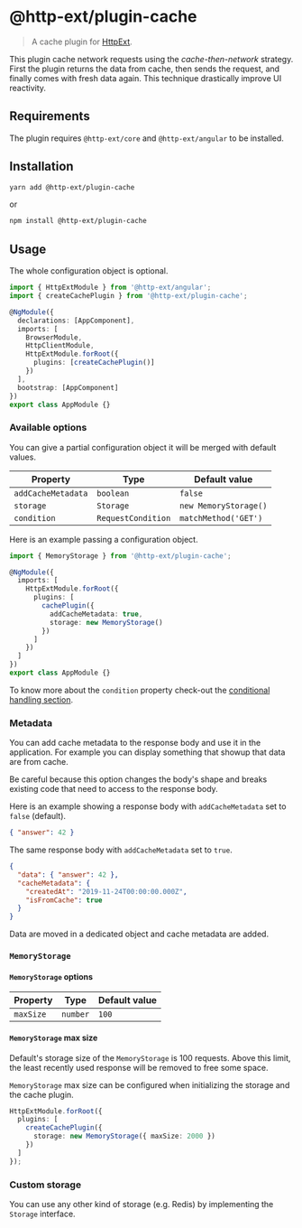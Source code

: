 # @http-ext/plugin-cache

> A cache plugin for [HttpExt](https://github.com/jscutlery/http-ext).

This plugin cache network requests using the _cache-then-network_ strategy. First the plugin returns the data from cache, then sends the request, and finally comes with fresh data again. This technique drastically improve UI reactivity.

## Requirements

The plugin requires `@http-ext/core` and `@http-ext/angular` to be installed.

## Installation

```bash
yarn add @http-ext/plugin-cache
```

or

```bash
npm install @http-ext/plugin-cache
```

## Usage

The whole configuration object is optional.

```ts
import { HttpExtModule } from '@http-ext/angular';
import { createCachePlugin } from '@http-ext/plugin-cache';

@NgModule({
  declarations: [AppComponent],
  imports: [
    BrowserModule,
    HttpClientModule,
    HttpExtModule.forRoot({
      plugins: [createCachePlugin()]
    })
  ],
  bootstrap: [AppComponent]
})
export class AppModule {}
```

### Available options

You can give a partial configuration object it will be merged with default values.

| Property           | Type               | Default value         |
| ------------------ | ------------------ | --------------------- |
| `addCacheMetadata` | `boolean`          | `false`               |
| `storage`          | `Storage`          | `new MemoryStorage()` |
| `condition`        | `RequestCondition` | `matchMethod('GET')`  |

Here is an example passing a configuration object.

```ts
import { MemoryStorage } from '@http-ext/plugin-cache';

@NgModule({
  imports: [
    HttpExtModule.forRoot({
      plugins: [
        cachePlugin({
          addCacheMetadata: true,
          storage: new MemoryStorage()
        })
      ]
    })
  ]
})
export class AppModule {}
```

To know more about the `condition` property check-out the [conditional handling section](https://github.com/jscutlery/http-ext#conditional-handling).

### Metadata

You can add cache metadata to the response body and use it in the application. For example you can display something that showup that data are from cache.

Be careful because this option changes the body's shape and breaks existing code that need to access to the response body.

Here is an example showing a response body with `addCacheMetadata` set to `false` (default).

```json
{ "answer": 42 }
```

The same response body with `addCacheMetadata` set to `true`.

```json
{
  "data": { "answer": 42 },
  "cacheMetadata": {
    "createdAt": "2019-11-24T00:00:00.000Z",
    "isFromCache": true
  }
}
```

Data are moved in a dedicated object and cache metadata are added.

### `MemoryStorage`

#### `MemoryStorage` options

| Property  | Type     | Default value |
| --------- | -------- | ------------- |
| `maxSize` | `number` | `100`         |

#### `MemoryStorage` max size

Default's storage size of the `MemoryStorage` is 100 requests.
Above this limit, the least recently used response will be removed to free some space.

`MemoryStorage` max size can be configured when initializing the storage and the cache plugin.

```ts
HttpExtModule.forRoot({
  plugins: [
    createCachePlugin({
      storage: new MemoryStorage({ maxSize: 2000 })
    })
  ]
});
```

### Custom storage

You can use any other kind of storage (e.g. Redis) by implementing the `Storage` interface.
